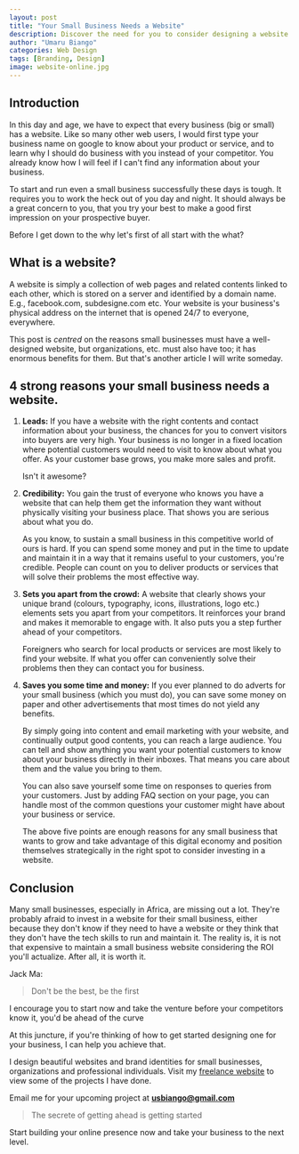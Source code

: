 ```yaml
---
layout: post
title: "Your Small Business Needs a Website"
description: Discover the need for you to consider designing a website for your small business. Start designing your brand now to get ahead of the curve of your competitors. 
author: "Umaru Biango"
categories: Web Design
tags: [Branding, Design]
image: website-online.jpg
---
```


## Introduction 

In this day and age, we have to expect that every business (big or small) has a website. Like so many other web users, I would first type your business name on google to know about your product or service, and to learn why I should do business with you instead of your competitor. You already know how I will feel if I can't find any information about your business. 

To start and run even a small business successfully these days is tough. It requires you to work the heck out of you day and night. It should always be a great concern to you, that you try your best to make a good first impression on your prospective buyer. 

Before I get down to the why let's first of all start with the what?

## What is a website? 

A website is simply a collection of web pages and related contents linked to each other, which is stored on a server and identified by a domain name. E.g., facebook.com, subdesigne.com etc. Your website is your business's physical address on the internet that is opened 24/7 to everyone, everywhere. 

This post is _centred_ on the reasons small businesses must have a well-designed website, but organizations, etc. must also have too; it has enormous benefits for them. But that's another article I will write someday.

## 4 strong reasons your small business needs a website.

1. **Leads:**  If you have a website with the right contents and contact information about your business, the chances for you to convert visitors into buyers are very high. Your business is no longer in a fixed location where potential customers would need to visit to know about what you offer. As your customer base grows, you make more sales and profit. 

   Isn't it awesome?

2. **Credibility:**  You gain the trust of everyone who knows you have a website that can help them get the information they want without physically visiting your business place. That shows you are serious about what you do. 

   As you know, to sustain a small business in this competitive world of ours is hard. If you can spend some money and put in the time to update and maintain it in a way that it remains useful to your customers, you're credible. People can count on you to deliver products or services that will solve their problems the most effective way.

3. **Sets you apart from the crowd:**  A website that clearly shows your unique brand (colours, typography, icons, illustrations, logo etc.) elements sets you apart from your competitors. It reinforces your brand and makes it memorable to engage with. It also puts you a step further ahead of your competitors. 

   Foreigners who search for local products or services are most likely to find your website. If what you offer can conveniently solve their problems then they can contact you for business.  

4. **Saves you some time and money:** If you ever planned to do adverts for your small business (which you must do), you can save some money on paper and other advertisements that most times do not yield any benefits. 

   By simply going into content and email marketing with your website, and continually output good contents, you can reach a large audience. You can tell and show anything you want your potential customers to know about your business directly in their inboxes. That means you care about them and the value you bring to them. 

   You can also save yourself some time on responses to queries from your customers. Just by adding FAQ section on your page, you can handle most of the common questions your customer might have about your business or service.

   The above five points are enough reasons for any small business that wants to grow and take advantage of this digital economy and position themselves strategically in the right spot to consider investing in a website. 

## Conclusion 

Many small businesses, especially in Africa, are missing out a lot. They're probably afraid to invest in a website for their small business, either because they don't know if they need to have a website or they think that they don't have the tech skills to run and maintain it. The reality is, it is not that expensive to maintain a small business website considering the ROI you'll actualize. After all, it is worth it. 

Jack Ma:
> Don't be the best, be the first 

I encourage you to start now and take the venture before your competitors know it, you'd be ahead of the curve

At this juncture, if you're thinking of how to get started designing one for your business, I can help you achieve that.

I design beautiful websites and brand identities for small businesses, organizations and professional individuals. Visit my [freelance website](https://subdesigne.com) to view some of the projects I have done.

Email me for your upcoming project at **usbiango@gmail.com**

> The secrete of getting ahead is getting started

Start building your online presence now and take your business to the next level. 


